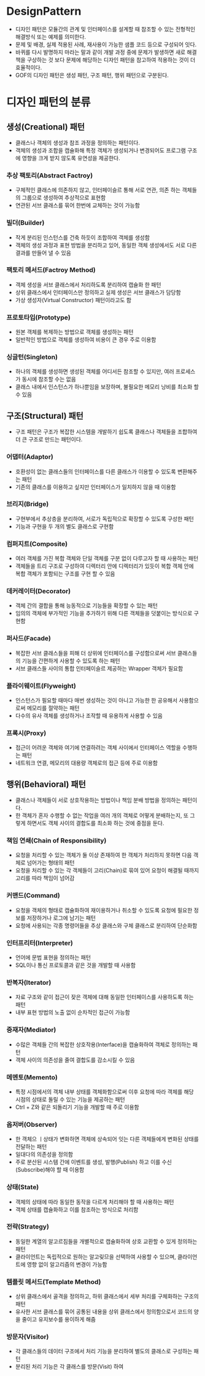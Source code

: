 # DesignPattern
- 디자인 패턴은 모듈간의 관계 및 인터페이스를 설계할 때 참조할 수 있는 전형적인 해결방식 또는 예제를 의미한다.
- 문제 및 배경, 실제 적용된 사례, 재사용이 가능한 샘플 코드 등으로 구성되어 잇다.
- 바퀴를 다시 발명하지 마라는 말과 같이 개발 과정 중에 문제가 발생하면 새로 해결책을 구상하는 것 보다 문제에 해당하는 디자인 패턴을 참고하여 적용하는 것이 더 효율적이다.
- GOF의 디자인 패턴은 생성 패턴, 구조 패턴, 행위 패턴으로 구분된다.

# 디자인 패턴의 분류

## 생성(Creational) 패턴
- 클래스나 객체의 생성과 참조 과정을 정의하는 패턴이다.
- 객체의 생성과 조합을 캡슐화해 특정 객체가 생성되거나 변경되어도 프로그램 구조에 영향을 크게 받지 않도록 유연성을 제공한다.

### 추상 팩토리(Abstract Factroy)
- 구체적인 클래스에 의존하지 않고, 인터페이슬르 통해 서로 연관, 의존 하는 객체들의 그룹으로 생성하여 추상적으로 표현함
- 연관된 서브 클래스를 묶어 한번에 교체하는 것이 가능함

### 빌더(Builder)
- 작게 분리된 인스턴스를 건축 하듯이 조합하여 객체를 생성함
- 객체의 생성 과정과 표현 방법을 분리하고 있어, 동일한 객체 생성에서도 서로 다른 결과를 만들어 낼 수 있음

### 팩토리 메서드(Factroy Method)
- 객체 생성을 서브 클래스에서 처리하도록 분리하여 캡슐화 한 패턴
- 상위 클래스에서 인터페이스만 정의하고 실제 생성은 서브 클래스가 담당함
- 가상 생성자(Virtual Constructor) 패턴이라고도 함

### 프로토타입(Prototype)
- 원본 객체를 복제하는 방법으로 객체를 생성하는 패턴
- 일반적인 방법으로 객체를 생성하여 비용이 큰 경우 주로 이용함

### 싱글턴(Singleton)
- 하나의 객체를 생성하면 생성된 객체를 어디서든 참조할 수 있지만, 여러 프로세스가 동시에 참조할 수는 없음
- 클래스 내에서 인스턴스가 하나뿐임을 보장하며, 불필요한 메모리 낭비를 최소화 할 수 있음


## 구조(Structural) 패턴
- 구조 패턴은 구조가 복잡한 시스템을 개발하기 쉽도록 클래스나 객체들을 조합하여 더 큰 구조로 만드는 패턴이다.

### 어댑터(Adaptor)
- 호환성이 없는 클래스들의 인터페이스를 다른 클래스가 이용할 수 있도록 변환해주는 패턴
- 기존의 클래스를 이용하고 싶지만 인터페이스가 일치하지 않을 때 이용함

### 브리지(Bridge)
- 구현부에서 추상층을 분리하여, 서로가 독립적으로 확장할 수 있도록 구성한 패턴
- 기능과 구현을 두 개의 별도 클래스로 구현함

### 컴퍼지트(Composite)
- 여러 객체를 가진 복합 객체와 단일 객체를 구분 없이 다루고자 할 때 사용하는 패턴
- 객체들을 트리 구조로 구성하여 디렉터리 안에 디렉터리가 있듯이 복합 객체 안에 복합 객체가 포함되는 구조를 구현 할 수 있음

### 데커레이터(Decorator)
- 객체 간의 결합을 통해 능동적으로 기능들을 확장할 수 있는 패턴
- 임의의 객체에 부가적인 기능을 추가하기 위해 다른 객체들을 덧붙이는 방식으로 구현함

### 퍼사드(Facade)
- 복잡한 서브 클래스들을 피해 더 상위에 인터페이스를 구성함으로써 서브 클래스들의 기능을 간편하게 사용할 수 있도록 하는 패턴
- 서브 클래스들 사이의 통합 인터페이슬르 제공하는 Wrapper 객체가 필요함

### 플라이웨이트(Flyweight)
- 인스턴스가 필요할 때마다 매번 생성하는 것이 아니고 가능한 한 공유해서 사용함으로써 메모리를 절약하는 패턴
- 다수의 유사 객체를 생성하거나 조작할 때 유용하게 사용할 수 있음

### 프록시(Proxy)
- 접근이 어려운 객체와 여기에 연결하려는 객체 사이에서 인터페이스 역할을 수행하는 패턴
- 네트워크 연결, 메모리의 대용량 객체로의 접근 등에 주로 이용함

## 행위(Behavioral) 패턴
- 클래스나 객체들이 서로 상호작용하는 방법이나 책임 분배 방법을 정의하는 패턴이다.
- 한 객체가 혼자 수행할 수 없는 작업을 여러 개의 객체로 어떻게 분배하는지, 또 그렇게 하면서도 객체 사이의 결합도를 최소화 하는 것에 중점을 둔다.

### 책임 연쇄(Chain of Responsibility)
- 요청을 처리할 수 있는 객체가 둘 이상 존재하여 한 객체가 처리하지 못하면 다음 객체로 넘어가는 형태의 패턴
- 요청을 처리할 수 있는 각 객체들이 고리(Chain)로 묶여 있어 요청이 해결될 때까지 고리를 따라 책임이 넘어감

### 커맨드(Command)
- 요청을 객체의 형태로 캡슐화하여 재이용하거나 취소할 수 있도록 요청에 필요한 정보를 저장하거나 로그에 남기는 패턴
- 요청에 사용되는 각종 명령어들을 추상 클래스와 구체 클래스로 분리하여 단순화함

### 인터프리터(Interpreter)
- 언어에 문법 표현을 정의하는 패턴
- SQL이나 통신 프로토콜과 같은 것을 개발할 때 사용함

### 반복자(Iterator)
- 자료 구조와 같이 접근이 잦은 객체에 대해 동일한 인터페이스를 사용하도록 하는 패턴
- 내부 표현 방법의 노출 없이 순차적인 접근이 가능함

### 중재자(Mediator)
- 수많은 객체들 간의 복잡한 상호작용(Interface)을 캡슐화하여 객체로 정의하는 패턴
- 객체 사이의 의존성을 줄여 결합도를 감소시킬 수 있음

### 메멘토(Memento)
- 특정 시점에서의 객체 내부 상태를 객체화함으로써 이후 요청에 따라 객체를 해당 시점의 상태로 돌릴 수 있는 기능을 제공하는 패턴
- Ctrl + Z와 같은 되돌리기 기능을 개발할 때 주로 이용함

### 옵저버(Observer)
- 한 객체으 ㅣ상태가 변화하면 객체에 상속되어 잇는 다른 객체들에게 변화된 상태를 전달하는 패턴
- 일대다의 의존성을 정의함
- 주로 분산된 시스템 간에 이벤트를 생성, 발행(Publish) 하고 이를 수신(Subscribe)해야 할 때 이용함

### 상태(State)
- 객체의 상태에 따라 동일한 동작을 다르게 처리해야 할 때 사용하는 패턴
- 객체 상태를 캡슐화하고 이를 참조하는 방식으로 처리함

### 전략(Strategy)
- 동일한 계열의 알고르짐들을 개별적으로 캡슐화하여 상호 교환할 수 있게 정의하는 패턴
- 클라이언트는 독립적으로 원하는 알고맂므을 선택하여 사용할 수 있으며, 클라이언트에 영향 없이 알고리즘의 변경이 가능함

### 템플릿 메서드(Template Method)
- 상위 클래스에서 골격을 정의하고, 하위 클래스에서 세부 처리를 구체화하는 구조의 패턴
- 유사한 서브 클래스를 묶어 공통된 내용을 상위 클래스에서 정의함으로서 코드의 양을 줄이고 유지보수를 용이하게 해줌

### 방문자(Visitor)
- 각 클래스들의 데이터 구조에서 처리 기능을 분리하여 별도의 클래스로 구성하는 패턴
- 분리된 처리 기능은 각 클래스를 방문(Visit) 하여 
